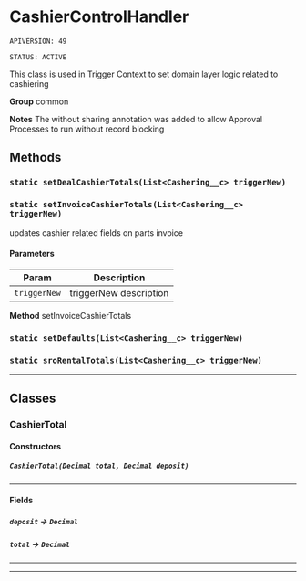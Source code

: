 # CashierControlHandler

`APIVERSION: 49`

`STATUS: ACTIVE`

This class is used in Trigger Context to set domain layer logic related to cashiering


**Group** common


**Notes** The without sharing annotation was added to allow Approval Processes to run without record blocking

## Methods
### `static setDealCashierTotals(List<Cashering__c> triggerNew)`
### `static setInvoiceCashierTotals(List<Cashering__c> triggerNew)`

updates cashier related fields on parts invoice

#### Parameters

|Param|Description|
|---|---|
|`triggerNew`|triggerNew description|


**Method** setInvoiceCashierTotals

### `static setDefaults(List<Cashering__c> triggerNew)`
### `static sroRentalTotals(List<Cashering__c> triggerNew)`
---
## Classes
### CashierTotal
#### Constructors
##### `CashierTotal(Decimal total, Decimal deposit)`
---
#### Fields

##### `deposit` → `Decimal`


##### `total` → `Decimal`


---

---
